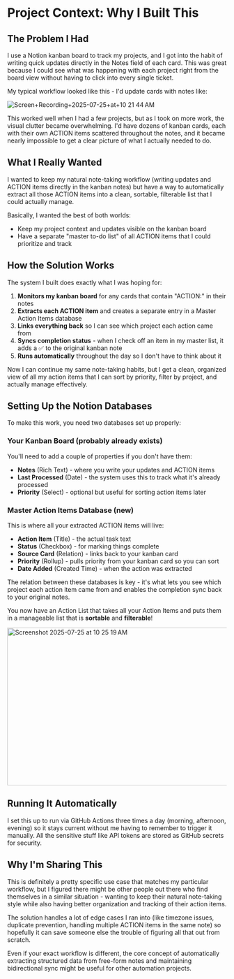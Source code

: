 # Project Context: Why I Built This

## The Problem I Had

I use a Notion kanban board to track my projects, and I got into the habit of writing quick updates directly in the Notes field of each card. This was great because I could see what was happening with each project right from the board view without having to click into every single ticket.

My typical workflow looked like this - I'd update cards with notes like:

![Screen+Recording+2025-07-25+at+10 21 44 AM](https://github.com/user-attachments/assets/04454107-1f46-4ec0-8e80-74196476af12)


This worked well when I had a few projects, but as I took on more work, the visual clutter became overwhelming. I'd have dozens of kanban cards, each with their own ACTION items scattered throughout the notes, and it became nearly impossible to get a clear picture of what I actually needed to do.

## What I Really Wanted

I wanted to keep my natural note-taking workflow (writing updates and ACTION items directly in the kanban notes) but have a way to automatically extract all those ACTION items into a clean, sortable, filterable list that I could actually manage.

Basically, I wanted the best of both worlds:
- Keep my project context and updates visible on the kanban board
- Have a separate "master to-do list" of all ACTION items that I could prioritize and track

## How the Solution Works

The system I built does exactly what I was hoping for:

1. **Monitors my kanban board** for any cards that contain "ACTION:" in their notes
2. **Extracts each ACTION item** and creates a separate entry in a Master Action Items database
3. **Links everything back** so I can see which project each action came from
4. **Syncs completion status** - when I check off an item in my master list, it adds a ✅ to the original kanban note
5. **Runs automatically** throughout the day so I don't have to think about it

Now I can continue my same note-taking habits, but I get a clean, organized view of all my action items that I can sort by priority, filter by project, and actually manage effectively.

## Setting Up the Notion Databases

To make this work, you need two databases set up properly:

### Your Kanban Board (probably already exists)
You'll need to add a couple of properties if you don't have them:
- **Notes** (Rich Text) - where you write your updates and ACTION items
- **Last Processed** (Date) - the system uses this to track what it's already processed
- **Priority** (Select) - optional but useful for sorting action items later

### Master Action Items Database (new)
This is where all your extracted ACTION items will live:
- **Action Item** (Title) - the actual task text
- **Status** (Checkbox) - for marking things complete  
- **Source Card** (Relation) - links back to your kanban card
- **Priority** (Rollup) - pulls priority from your kanban card so you can sort
- **Date Added** (Created Time) - when the action was extracted

The relation between these databases is key - it's what lets you see which project each action item came from and enables the completion sync back to your original notes.

You now have an Action List that takes all your Action Items and puts them in a manageable list that is **sortable** and **filterable**!

<img width="926" height="361" alt="Screenshot 2025-07-25 at 10 25 19 AM" src="https://github.com/user-attachments/assets/5dc1fca5-be80-40c5-b3bc-6f3aa61ebe21" />


## Running It Automatically

I set this up to run via GitHub Actions three times a day (morning, afternoon, evening) so it stays current without me having to remember to trigger it manually. All the sensitive stuff like API tokens are stored as GitHub secrets for security.

## Why I'm Sharing This

This is definitely a pretty specific use case that matches my particular workflow, but I figured there might be other people out there who find themselves in a similar situation - wanting to keep their natural note-taking style while also having better organization and tracking of their action items.

The solution handles a lot of edge cases I ran into (like timezone issues, duplicate prevention, handling multiple ACTION items in the same note) so hopefully it can save someone else the trouble of figuring all that out from scratch.

Even if your exact workflow is different, the core concept of automatically extracting structured data from free-form notes and maintaining bidirectional sync might be useful for other automation projects.

